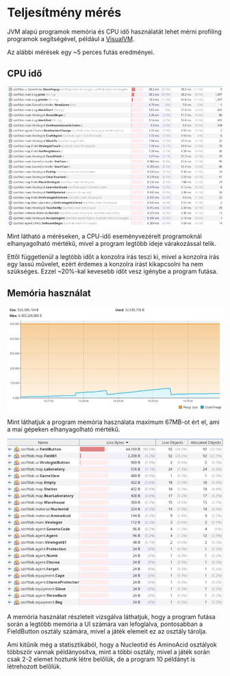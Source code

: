 # Teljesítmény mérés

JVM alapú programok memória és CPU idő használatát lehet mérni profiling programok segítségével, például a [VisualVM](https://visualvm.github.io/). 

Az alábbi mérések egy ~5 perces futás eredményei.

## CPU idő

![cpu time](images/cpu.png)

Mint látható a méréseken, a CPU-idő eseményvezérelt programoknál elhanyagolható mértékű, mivel a program legtöbb ideje várakozással telik.

Ettől függetlenül a legtöbb időt a konzolra írás teszi ki, mivel a konzolra írás egy lassú művelet, ezért érdemes a konzolra írást kikapcsolni ha nem szükséges. Ezzel ~20%-kal kevesebb időt vesz igénybe a program futása.

## Memória használat

![memory](images/memory.png)

Mint láthatjuk a program memória használata maximum 67MB-ot ért el, ami a mai gépeken elhanyagolható mértékű.

![memory details](images/memory_detailed.png)

A memória használat részleteit vizsgálva láthatjuk, hogy a program futása során a legtöbb memória a UI számára van lefoglalva, pontosabban a FieldButton osztály számára, mivel a játék elemeit ez az osztály tárolja.

Ami kitűnik még a statisztikából, hogy a Nucleotid és AminoAcid osztályok többször vannak példányosítva, mint a többi osztály, mivel a játék során csak 2-2 elemet hoztunk létre belőlük, de a program 10 példányt is létrehozott belőlük.
